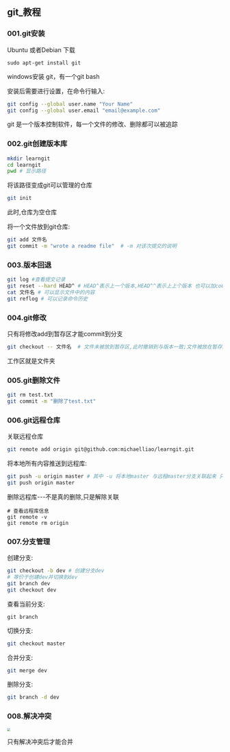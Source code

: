 ## git_教程

### 001.git安装

Ubuntu 或者Debian 下载

```github
sudo apt-get install git 
```

windows安装 git，有一个git bash

安装后需要进行设置，在命令行输入:

```bash
git config --global user.name "Your Name"
git config --global user.email "email@example.com"
```

git 是一个版本控制软件，每一个文件的修改、删除都可以被追踪

### 002.git创建版本库

```bash
mkdir learngit
cd learngit
pwd # 显示路径
```

将该路径变成git可以管理的仓库

```bash
git init 
```

此时,仓库为空仓库

将一个文件放到git仓库:

```bash
git add 文件名
git commit -m "wrote a readme file"  # -m 对该次提交的说明
```

### 003.版本回退

```bash
git log #查看提交记录
git reset --hard HEAD^ # HEAD^表示上一个版本,HEAD^^表示上上个版本 也可以加commit id
cat 文件名 # 可以显示文件中的内容
git reflog # 可以记录命令历史
```

### 004.git修改

只有将修改add到暂存区才能commit到分支

```bash
git checkout -- 文件名  # 文件未被放到暂存区,此时撤销到与版本一致;文件被放在暂存区后修改,撤销到上一次暂存区的状态
```

工作区就是文件夹

### 005.git删除文件

```bash
git rm test.txt
git commit -m "删除了test.txt"
```

### 006.git远程仓库

关联远程仓库

```bash
git remote add origin git@github.com:michaelliao/learngit.git
```

将本地所有内容推送到远程库:

```bash
git push -u origin master # 其中 -u 将本地master 与远程master分支关联起来 只需要一次
git push origin master 
```

删除远程库---不是真的删除,只是解除关联

```
# 查看远程库信息
git remote -v
git remote rm origin
```

### 007.分支管理

创建分支:

```bash
git checkout -b dev # 创建分支dev 
# 等价于创建dev并切换到dev
git branch dev
git checkout dev
```

查看当前分支:

```
git branch
```

切换分支:

```bash
git checkout master
```

合并分支:

```bash
git merge dev
```

删除分支:

```bash
git branch -d dev
```

### 008.解决冲突



<img src="C:\Users\ma\AppData\Roaming\Typora\typora-user-images\image-20240505160003548.png" style="zoom:43%;" />

只有解决冲突后才能合并
